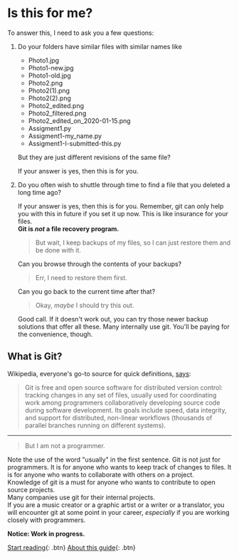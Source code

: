 # Is this for me?

To answer this, I need to ask you a few questions:

1. Do your folders have similar files with similar names like

    - Photo1.jpg
    - Photo1-new.jpg
    - Photo1-old.jpg
    - Photo2.png
    - Photo2(1).png
    - Photo2(2).png
    - Photo2_edited.png
    - Photo2_filtered.png
    - Photo2_edited_on_2020-01-15.png
    - Assigment1.py
    - Assigment1-my_name.py
    - Assigment1-I-submitted-this.py

    But they are just different revisions of the same file?

    If your answer is yes, then this is for you.

2. Do you often wish to shuttle through time to find a file that you deleted a long time ago?

    If your answer is yes, then this is for you. Remember, git can only help you with this in future if you set it up now. This is like insurance for your files.  
    **Git is _not_ a file recovery program.**

    > But wait, I keep backups of my files, so I can just restore them and be done with it.

    Can you browse through the contents of your backups?  

    > Err, I need to restore them first.

    Can you go back to the current time after that?

    > Okay, _maybe_ I should try this out.

    Good call. If it doesn't work out, you can try those newer backup solutions that offer all these. Many internally use git. You'll be paying for the convenience, though.

## What is Git?

Wikipedia, everyone's go-to source for quick definitions, [says](https://en.wikipedia.org/wiki/Git):

> Git is free and open source software for distributed version control: tracking changes in any set of files, usually used for coordinating work among programmers collaboratively developing source code during software development. Its goals include speed, data integrity, and support for distributed, non-linear workflows (thousands of parallel branches running on different systems).

---

> But I am not a programmer.

Note the use of the word "usually" in the first sentence.  Git is not just for programmers. It is for anyone who wants to keep track of changes to files. It is for anyone who wants to collaborate with others on a project.  
Knowledge of git is a must for anyone who wants to contribute to open source projects.  
Many companies use git for their internal projects.  
If you are a music creator or a graphic artist or a writer or a translator, you will encounter git at some point in your career, _especially_ if you are working closely with programmers.

**Notice: Work in progress.**

[Start reading](./Chapters/chapter1.md){: .btn} [About this guide](./ABOUT.md){: .btn}
